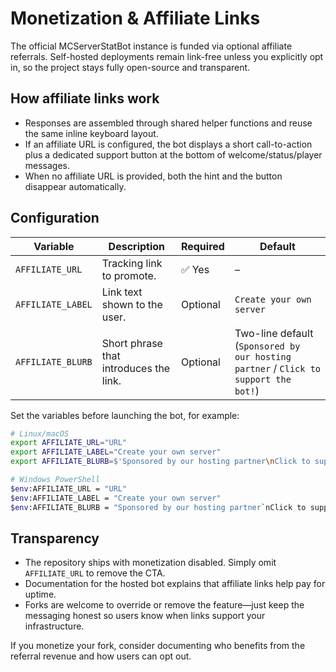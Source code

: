# Monetization & Affiliate Links

The official MCServerStatBot instance is funded via optional affiliate referrals. Self-hosted
deployments remain link-free unless you explicitly opt in, so the project stays fully open-source and
transparent.

## How affiliate links work

- Responses are assembled through shared helper functions and reuse the same inline keyboard layout.
- If an affiliate URL is configured, the bot displays a short call-to-action plus a dedicated support
  button at the bottom of welcome/status/player messages.
- When no affiliate URL is provided, both the hint and the button disappear automatically.

## Configuration

| Variable | Description | Required | Default |
| --- | --- | --- | --- |
| `AFFILIATE_URL` | Tracking link to promote. | ✅ Yes | – |
| `AFFILIATE_LABEL` | Link text shown to the user. | Optional | `Create your own server` |
| `AFFILIATE_BLURB` | Short phrase that introduces the link. | Optional | Two-line default (`Sponsored by our hosting partner` / `Click to support the bot!`) |

Set the variables before launching the bot, for example:

```bash
# Linux/macOS
export AFFILIATE_URL="URL"
export AFFILIATE_LABEL="Create your own server"
export AFFILIATE_BLURB=$'Sponsored by our hosting partner\nClick to support the bot!'

# Windows PowerShell
$env:AFFILIATE_URL = "URL"
$env:AFFILIATE_LABEL = "Create your own server"
$env:AFFILIATE_BLURB = "Sponsored by our hosting partner`nClick to support the bot!"
```

## Transparency

- The repository ships with monetization disabled. Simply omit `AFFILIATE_URL` to remove the CTA.
- Documentation for the hosted bot explains that affiliate links help pay for uptime.
- Forks are welcome to override or remove the feature—just keep the messaging honest so users know
  when links support your infrastructure.

If you monetize your fork, consider documenting who benefits from the referral revenue and how users
can opt out.
